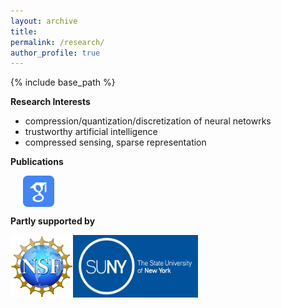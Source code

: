 ```yaml
---
layout: archive
title: 
permalink: /research/
author_profile: true
---
```

{% include base_path %}

**Research Interests**
 - compression/quantization/discretization of neural netowrks
 - trustworthy artificial intelligence
 - compressed sensing, sparse representation

**Publications** 

&nbsp;&nbsp;&nbsp;&nbsp; [<img align="center" src= "/images/Scholar-icon.png" height="50" width = "50">](https://scholar.google.com/citations?user=PY1Cb7MAAAAJ&hl=en)

**Partly supported by** <br />
 <!--- <p float="left">
</p>
-->
[<img align="left" src="/images/NSF-logo.png" height="100" width = "100">](https://www.nsf.gov/)
[<img src="/images/SUNY-logo.jpeg" height="100" width = "200">](https://www.suny.edu/)
 <!---
<img src="/images/IBM-Logo.jpeg" height="100" width = "150"/> 
-->


